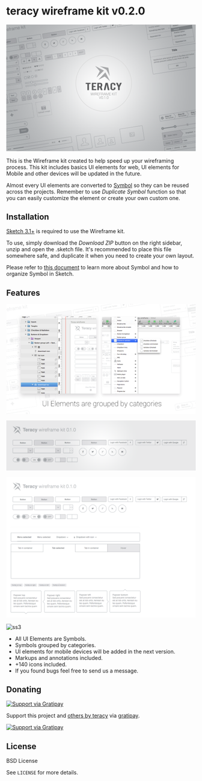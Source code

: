 teracy wireframe kit v0.2.0
===========================


![Preview Screenshot](https://raw.githubusercontent.com/teracyhq/wireframe/v0.2.0/img/preview.png)

This is the Wireframe kit created to help speed up your wireframing process. This kit includes
basics UI elements for web, UI elements for Mobile and other devices will be updated in the future.

Almost every UI elements are converted to
[Symbol](http://bohemiancoding.com/sketch/support/documentation/07-symbols/) so they can be reused
across the projects. Remember to use *Duplicate Symbol* function so that you can easily customize
the element or create your own custom one.

## Installation

[Sketch 3.1+](http://bohemiancoding.com/sketch/) is required to use the Wireframe kit.

To use, simply download the *Download ZIP* button on the right sidebar, unzip and open the .sketch
file. It's recommended to place this file somewhere safe, and duplicate it when you need to create
your own layout.

Please refer to [this document](http://bohemiancoding.com/sketch/support/documentation/07-symbols/)
to learn more about Symbol and how to organize Symbol in Sketch.

## Features

![symbols](https://raw.githubusercontent.com/teracyhq/wireframe/v0.2.0/img/symbols.png)

![ss1](https://raw.githubusercontent.com/teracyhq/wireframe/v0.2.0/img/ss1.png)

![ss2](https://raw.githubusercontent.com/teracyhq/wireframe/v0.2.0/img/ss2.png)

![ss3](https://raw.githubusercontent.com/teracyhq/wireframe/v0.2.0/img/ss3.png)


* All UI Elements are Symbols.
* Symbols grouped by categories.
* UI elements for mobile devices will be added in the next version.
* Markups and annotations included.
* +140 icons included.
* If you found bugs feel free to send us a message.


## Donating

[![Support via Gratipay](https://img.shields.io/gratipay/teracyhq.svg)][gratipay-teracy]

Support this project and [others by teracy][gratipay-teracy] via [gratipay][gratipay-teracy].

[![Support via Gratipay][gratipay]][gratipay-teracy]

[gratipay]: https://cdn.rawgit.com/gratipay/gratipay-badge/2.3.0/dist/gratipay.png
[gratipay-teracy]: https://gratipay.com/teracyhq/


## License

BSD License

See `LICENSE` for more details.
